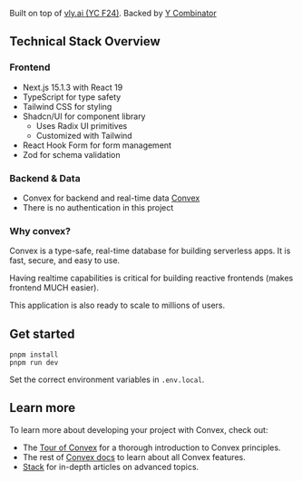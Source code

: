 Built on top of [vly.ai (YC F24)](https://vly.ai/). Backed by [Y Combinator](https://www.ycombinator.com/)

## Technical Stack Overview

### Frontend
- Next.js 15.1.3 with React 19
- TypeScript for type safety
- Tailwind CSS for styling
- Shadcn/UI for component library
  - Uses Radix UI primitives
  - Customized with Tailwind
- React Hook Form for form management
- Zod for schema validation

### Backend & Data
- Convex for backend and real-time data [Convex](https://convex.dev/)
- There is no authentication in this project

### Why convex?

Convex is a type-safe, real-time database for building serverless apps. It is fast, secure, and easy to use.

Having realtime capabilities is critical for building reactive frontends (makes frontend MUCH easier).

This application is also ready to scale to millions of users.


## Get started

```
pnpm install
pnpm run dev
```

Set the correct environment variables in `.env.local`.

## Learn more

To learn more about developing your project with Convex, check out:

- The [Tour of Convex](https://docs.convex.dev/get-started) for a thorough introduction to Convex principles.
- The rest of [Convex docs](https://docs.convex.dev/) to learn about all Convex features.
- [Stack](https://stack.convex.dev/) for in-depth articles on advanced topics.

